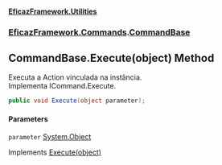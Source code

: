 #### [EficazFramework.Utilities](EficazFrameworkData.md 'EficazFramework Data')
### [EficazFramework.Commands](EficazFrameworkData.md#EficazFramework.Commands 'EficazFramework.Commands').[CommandBase](EficazFramework.Commands/CommandBase.md 'EficazFramework.Commands.CommandBase')

## CommandBase.Execute(object) Method

Executa a Action vinculada na instância.  
Implementa ICommand.Execute.

```csharp
public void Execute(object parameter);
```
#### Parameters

<a name='EficazFramework.Commands.CommandBase.Execute(object).parameter'></a>

`parameter` [System.Object](https://docs.microsoft.com/en-us/dotnet/api/System.Object 'System.Object')

Implements [Execute(object)](https://docs.microsoft.com/en-us/dotnet/api/System.Windows.Input.ICommand.Execute#System_Windows_Input_ICommand_Execute_System_Object_ 'System.Windows.Input.ICommand.Execute(System.Object)')